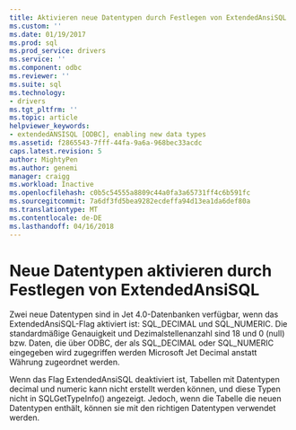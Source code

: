 ```yaml
---
title: Aktivieren neue Datentypen durch Festlegen von ExtendedAnsiSQL | Microsoft Docs
ms.custom: ''
ms.date: 01/19/2017
ms.prod: sql
ms.prod_service: drivers
ms.service: ''
ms.component: odbc
ms.reviewer: ''
ms.suite: sql
ms.technology:
- drivers
ms.tgt_pltfrm: ''
ms.topic: article
helpviewer_keywords:
- extendedANSISQL [ODBC], enabling new data types
ms.assetid: f2865543-7fff-44fa-9a6a-968bec33acdc
caps.latest.revision: 5
author: MightyPen
ms.author: genemi
manager: craigg
ms.workload: Inactive
ms.openlocfilehash: c0b5c54555a8809c44a0fa3a65731ff4c6b591fc
ms.sourcegitcommit: 7a6df3fd5bea9282ecdeffa94d13ea1da6def80a
ms.translationtype: MT
ms.contentlocale: de-DE
ms.lasthandoff: 04/16/2018
---
```

# <a name="enabling-new-data-types-by-setting-extendedansisql"></a>Neue Datentypen aktivieren durch Festlegen von ExtendedAnsiSQL
Zwei neue Datentypen sind in Jet 4.0-Datenbanken verfügbar, wenn das ExtendedAnsiSQL-Flag aktiviert ist: SQL_DECIMAL und SQL_NUMERIC. Die standardmäßige Genauigkeit und Dezimalstellenanzahl sind 18 und 0 (null) bzw. Daten, die über ODBC, der als SQL_DECIMAL oder SQL_NUMERIC eingegeben wird zugegriffen werden Microsoft Jet Decimal anstatt Währung zugeordnet werden.  
  
 Wenn das Flag ExtendedAnsiSQL deaktiviert ist, Tabellen mit Datentypen decimal und numeric kann nicht erstellt werden können, und diese Typen nicht in SQLGetTypeInfo() angezeigt. Jedoch, wenn die Tabelle die neuen Datentypen enthält, können sie mit den richtigen Datentypen verwendet werden.
